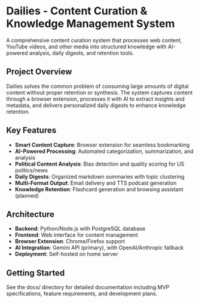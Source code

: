 # Dailies - Content Curation & Knowledge Management System

A comprehensive content curation system that processes web content, YouTube videos, and other media into structured knowledge with AI-powered analysis, daily digests, and retention tools.

## Project Overview

Dailies solves the common problem of consuming large amounts of digital content without proper retention or synthesis. The system captures content through a browser extension, processes it with AI to extract insights and metadata, and delivers personalized daily digests to enhance knowledge retention.

## Key Features

- **Smart Content Capture**: Browser extension for seamless bookmarking
- **AI-Powered Processing**: Automated categorization, summarization, and analysis
- **Political Content Analysis**: Bias detection and quality scoring for US politics/news
- **Daily Digests**: Organized markdown summaries with topic clustering
- **Multi-Format Output**: Email delivery and TTS podcast generation
- **Knowledge Retention**: Flashcard generation and browsing assistant (planned)

## Architecture

- **Backend**: Python/Node.js with PostgreSQL database
- **Frontend**: Web interface for content management
- **Browser Extension**: Chrome/Firefox support
- **AI Integration**: Gemini API (primary), with OpenAI/Anthropic fallback
- **Deployment**: Self-hosted on home server

## Getting Started

See the docs/ directory for detailed documentation including MVP specifications, feature requirements, and development plans.